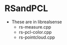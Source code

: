 # RSandPCL

- These are in librealsense
  - rs-measure.cpp
  - rs-pcl-color.cpp
  - rs-pointcloud.cpp
  
